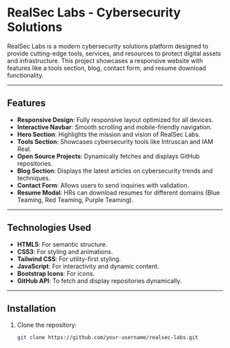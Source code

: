 # RealSec Labs - Cybersecurity Solutions

RealSec Labs is a modern cybersecurity solutions platform designed to provide cutting-edge tools, services, and resources to protect digital assets and infrastructure. This project showcases a responsive website with features like a tools section, blog, contact form, and resume download functionality.

---

## Features

- **Responsive Design**: Fully responsive layout optimized for all devices.
- **Interactive Navbar**: Smooth scrolling and mobile-friendly navigation.
- **Hero Section**: Highlights the mission and vision of RealSec Labs.
- **Tools Section**: Showcases cybersecurity tools like Intruscan and IAM Real.
- **Open Source Projects**: Dynamically fetches and displays GitHub repositories.
- **Blog Section**: Displays the latest articles on cybersecurity trends and techniques.
- **Contact Form**: Allows users to send inquiries with validation.
- **Resume Modal**: HRs can download resumes for different domains (Blue Teaming, Red Teaming, Purple Teaming).

---

## Technologies Used

- **HTML5**: For semantic structure.
- **CSS3**: For styling and animations.
- **Tailwind CSS**: For utility-first styling.
- **JavaScript**: For interactivity and dynamic content.
- **Bootstrap Icons**: For icons.
- **GitHub API**: To fetch and display repositories dynamically.

---

## Installation

1. Clone the repository:
   ```bash
   git clone https://github.com/your-username/realsec-labs.git
